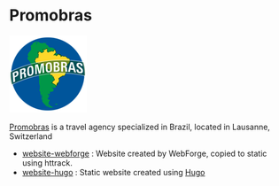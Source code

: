 # Promobras

![Image of Yaktocat](logo.png)

[Promobras](http://www.promobras.ch) is a travel agency specialized in Brazil, located in Lausanne, Switzerland

* [website-webforge](https://github.com/Promobras/website-webforge) : Website created by WebForge, copied to static using httrack.
* [website-hugo](https://github.com/Promobras/website-hugo) : Static website created using [Hugo](https://gohugo.io/)
